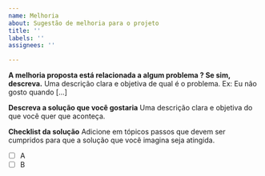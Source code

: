 ```yaml
---
name: Melhoria
about: Sugestão de melhoria para o projeto
title: ''
labels: ''
assignees: ''

---
```


**A melhoria proposta está relacionada a algum problema ? Se sim, descreva.**
Uma descrição clara e objetiva de qual é o problema. Ex: Eu não gosto quando [...]

**Descreva a solução que você gostaria**
Uma descrição clara e objetiva do que você quer que aconteça.

**Checklist da solução**
Adicione em tópicos passos que devem ser cumpridos para que a solução que você imagina seja atingida.
- [ ] A
- [ ] B
